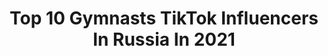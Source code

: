 ---
title: Top 10 Gymnasts TikTok Influencers In Russia In 2021
description: >-
  Find top gymnasts TikTok influencers in Russia in 2021. Most popular hashtags: #gymnastics #sport #top #circus.
platform: TikTok
hits: 13
text_top: Discover the best TikTok accounts on inBeat.
text_bottom: Our database holds 13 TikTok influencers like this in Russia for you to contact.
profiles:
  - username: "denchik_vitkind"
    fullname: >-
      Denis
    bio: >-
      Circus gymnast 🤸🏻‍♂️🎪 Inst: @denchik_vitkind
    location: "Russia"
    followers: 220500
    engagement: 830
    commentsToLikes: 0.006489
    id: ck81s1xzfperw0j788sfbmv1k
    verified: false
    hashtags: "#tutorial, #crazy, #amaizing, #workout"
  - username: "multi_mao"
    fullname: >-
      Multi_Mao
    bio: >-
      Цель 100к Оригинальные видео с репетиций Воздушных гимнастов
    location: "Russia"
    followers: 97600
    engagement: 1353
    commentsToLikes: 0.025199
    id: ckac8r9ugfne10i78w7cxnfmv
    verified: false
    hashtags: "#trick, #gymnastics, #amazing, #fyp"
  - username: "sergey.eltsov"
    fullname: >-
      Sergey.eltsov✅
    bio: >-
      Мастер спорта международного класса🏆🥇🤸🏻‍♂️ Сборная России🔥Основной состав🔝
    location: "Russia"
    followers: 34100
    engagement: 1031
    commentsToLikes: 0.021338
    id: ck8kdqdgz6xgc0j78r7qzut0a
    verified: false
    hashtags: "#gymmotivation, #artisticgymnastics, #sport, #gymnastics"
  - username: "mix.flow"
    fullname: >-
      mix flow
    bio: >-
      Свобода движения 🕺 Приходи ко мне не марафон! ссылка 👇
    location: "Russia"
    followers: 15900
    engagement: 218
    commentsToLikes: 0.044823
    id: ckdn6y5dtexa80j239zks3qfr
    verified: false
    hashtags: "#mixflow, #calistenia, #boxing, #movementculture"
  - username: "volkovalex"
    fullname: >-
      Алексей
    bio: >-
      🔛MOVEMENT ARTIST 📲INSTAGRAM: @trickoreo
    location: "Russia"
    followers: 27100
    engagement: 995
    commentsToLikes: 0.014527
    id: ck8nhl9l81fxq0j78srz0ddhr
    verified: false
    hashtags: "#skills, #trampoline, #flips, #beauty"
  - username: "anna_sopkalova"
    fullname: >-
      Anna Sopkalova
    bio: >-
      Model &Trainer 🏆Miss Talent of Miss Globe 👑Miss Best Body of Miss All Nations
    location: "Russia"
    followers: 15400
    engagement: 744
    commentsToLikes: 0.023524
    id: cka0q68yabgar0i78c7e0bwh0
    verified: false
    hashtags: "#cannes, #acrobatics, #handstand, #baikal"
  - username: "davidbelyavskiy01"
    fullname: >-
      David
    bio: >-
      team Russia🇷🇺 2x medalist Olympic Games Rio 2016 🥈🥉 World champion 🥇
    location: "Russia"
    followers: 136000
    engagement: 1223
    commentsToLikes: 0.005336
    id: cka0w1x5l11j50i785hskmcln
    verified: true
    hashtags: "#sport, #sports, #summer, #gym"
  - username: "qylek"
    fullname: >-
      КОЛЁК
    bio: >-
      КОЛЁК ✅сальто, пранки, живые реакции ЧЕЛЯБА/МОСКВА лакаю за подписку в инсту👇🏻
    location: "Russia"
    followers: 242300
    engagement: 905
    commentsToLikes: 0.014325
    id: cka5z10twknvf0i78p4iedxbx
    verified: false
    hashtags: "#reaction, #meme, #foryou, #flips"
  - username: "mikemikelm"
    fullname: >-
      MikeMikelM
    bio: >-
      SUBSCRIPTION 🔜 ➡️ ❤️ LIKE 👆Inst & Vk👇
    location: "Russia"
    followers: 16500
    engagement: 578
    commentsToLikes: 0.003900
    id: cka7oroki3uzr0i78auekq523
    verified: false
    hashtags: "#weekend, #brothers, #pinpong, #sea"
  - username: "ivamosso"
    fullname: >-
      Iva Moss’o
    bio: >-
      La scelta è sempre tua Вдохновляем и объединяем людей через наш стиль и культуру
    location: "Russia"
    followers: 6565
    engagement: 248
    commentsToLikes: 0.006429
    id: cka0tv44uriur0i784c88bmxm
    verified: false
    hashtags: "#tiktok, #top, #fitness, #model"
---